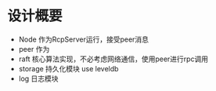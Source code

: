 # 设计概要

- Node 作为RcpServer运行，接受peer消息
- peer 作为
- raft 核心算法实现，不必考虑网络通信，使用peer进行rpc调用
- storage 持久化模块 use leveldb
- log 日志模块
